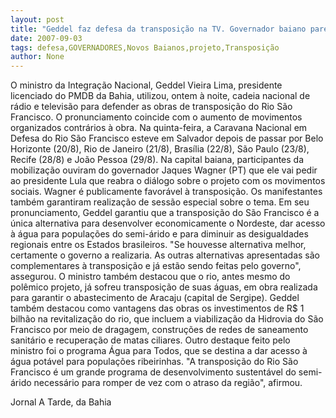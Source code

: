 ```yaml
---
layout: post
title: "Geddel faz defesa da transposição na TV. Governador baiano parece querer amolecer na defesa do projeto"
date: 2007-09-03
tags: defesa,GOVERNADORES,Novos Baianos,projeto,Transposição
author: None
---
```


O ministro da Integra&ccedil;&atilde;o Nacional, Geddel Vieira Lima, presidente licenciado do PMDB da Bahia, utilizou, ontem &agrave; noite, cadeia nacional de r&aacute;dio e televis&atilde;o para defender as obras de transposi&ccedil;&atilde;o do Rio S&atilde;o Francisco. O pronunciamento coincide com o aumento de movimentos organizados contr&aacute;rios &agrave; obra. Na quinta-feira, a Caravana Nacional em Defesa do Rio S&atilde;o Francisco esteve em Salvador depois de passar por Belo Horizonte (20/8), Rio de Janeiro (21/8), Bras&iacute;lia (22/8), S&atilde;o Paulo (23/8), Recife (28/8) e Jo&atilde;o Pessoa (29/8).
Na capital baiana, participantes da mobiliza&ccedil;&atilde;o ouviram do governador Jaques Wagner (PT) que ele vai pedir ao presidente Lula que reabra o di&aacute;logo sobre o projeto com os movimentos sociais. Wagner &eacute; publicamente favor&aacute;vel &agrave; transposi&ccedil;&atilde;o. Os manifestantes tamb&eacute;m garantiram realiza&ccedil;&atilde;o de sess&atilde;o especial sobre o tema.
Em seu pronunciamento, Geddel garantiu que a transposi&ccedil;&atilde;o do S&atilde;o Francisco &eacute; a &uacute;nica alternativa para desenvolver economicamente o Nordeste, dar acesso &agrave; &aacute;gua para popula&ccedil;&otilde;es do semi-&aacute;rido e para diminuir as desigualdades regionais entre os Estados brasileiros.
&quot;Se houvesse alternativa melhor, certamente o governo a realizaria.
As outras alternativas apresentadas s&atilde;o complementares &agrave; transposi&ccedil;&atilde;o e j&aacute; est&atilde;o sendo feitas pelo governo&quot;, assegurou.
O ministro tamb&eacute;m destacou que o rio, antes mesmo do pol&ecirc;mico projeto, j&aacute; sofreu transposi&ccedil;&atilde;o de suas &aacute;guas, em obra realizada para garantir o abastecimento de Aracaju (capital de Sergipe). Geddel tamb&eacute;m destacou como vantagens das obras os investimentos de R$ 1 bilh&atilde;o na revitaliza&ccedil;&atilde;o do rio, que incluem a viabiliza&ccedil;&atilde;o da Hidrovia do S&atilde;o Francisco por meio de dragagem, constru&ccedil;&otilde;es de redes de saneamento sanit&aacute;rio e recupera&ccedil;&atilde;o de matas ciliares.
Outro destaque feito pelo ministro foi o programa &Aacute;gua para Todos, que se destina a dar acesso &agrave; &aacute;gua pot&aacute;vel para popula&ccedil;&otilde;es ribeirinhas.
&quot;A transposi&ccedil;&atilde;o do Rio S&atilde;o Francisco &eacute; um grande programa de desenvolvimento sustent&aacute;vel do semi-&aacute;rido necess&aacute;rio para romper de vez com o atraso da regi&atilde;o&quot;, afirmou.&nbsp;

Jornal A Tarde, da Bahia 